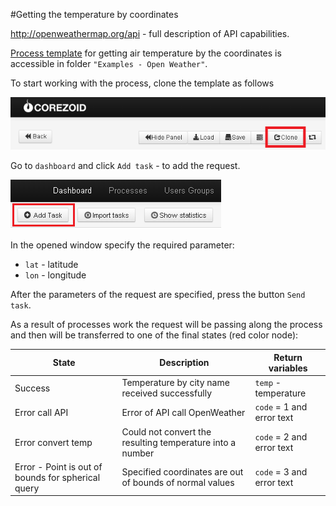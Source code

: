 #Getting the temperature by coordinates

http://openweathermap.org/api - full description of API capabilities.

[Process template](https://www.corezoid.com/admin/edit_conv/136513/92753) for getting air temperature by the coordinates is accessible in folder `"Examples - Open Weather"`.

To start working with the process, clone the template as follows

![](../img/mandrill_copy_conveyor.png)

Go to `dashboard` and click `Add task` - to add the request.

![](../img/mandrill_dashboard.png)

In the opened window specify the required parameter:
*   `lat` - latitude
*   `lon` - longitude

After the parameters of the request are specified, press the button `Send task`.

As a result of processes work the request will be passing along the process and then will be transferred to one of the final states (red color node):

|State|Description|Return variables|
|-|-|-|
|Success|Temperature by city name received successfully|`temp` - temperature|
|Error call API| Error of API call OpenWeather|`code` = 1 and error text|
|Error convert temp |Could not convert the resulting temperature into a number|`code` = 2 and error text|
|Error - Point is out of bounds for spherical query |Specified coordinates are out of bounds of normal values|`code` = 3 and error text|



